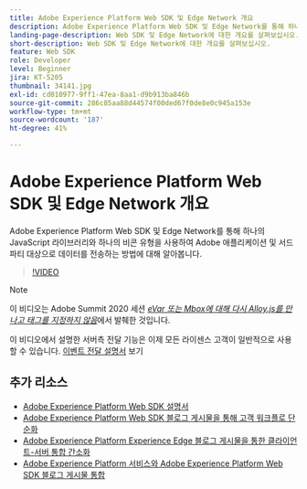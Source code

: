 ```yaml
---
title: Adobe Experience Platform Web SDK 및 Edge Network 개요
description: Adobe Experience Platform Web SDK 및 Edge Network를 통해 하나의 JavaScript 라이브러리와 하나의 비콘 유형을 사용하여 Adobe 애플리케이션 및 서드파티 대상으로 데이터를 전송하는 방법에 대해 알아봅니다.
landing-page-description: Web SDK 및 Edge Network에 대한 개요를 살펴보십시오.
short-description: Web SDK 및 Edge Network에 대한 개요를 살펴보십시오.
feature: Web SDK
role: Developer
level: Beginner
jira: KT-5205
thumbnail: 34141.jpg
exl-id: cd010977-9ff1-47ea-8aa1-d9b913ba846b
source-git-commit: 286c85aa88d44574f00ded67f0de8e0c945a153e
workflow-type: tm+mt
source-wordcount: '187'
ht-degree: 41%

---
```


# Adobe Experience Platform Web SDK 및 Edge Network 개요

Adobe Experience Platform Web SDK 및 Edge Network를 통해 하나의 JavaScript 라이브러리와 하나의 비콘 유형을 사용하여 Adobe 애플리케이션 및 서드파티 대상으로 데이터를 전송하는 방법에 대해 알아봅니다.

>[!VIDEO](https://video.tv.adobe.com/v/34141?learn=on&enablevpops)

>[!NOTE]
>
>이 비디오는 Adobe Summit 2020 세션 *[eVar 또는 Mbox에 대해 다시 Alloy.js를 만나고 태그를 지정하지 않음](https://business.adobe.com/summit/2020/with-alloy-js-never-tag-for-an-evar-or-mbox-again.html)*&#x200B;에서 발췌한 것입니다.
>
>이 비디오에서 설명한 서버측 전달 기능은 이제 모든 라이센스 고객이 일반적으로 사용할 수 있습니다. [이벤트 전달 설명서](https://experienceleague.adobe.com/docs/experience-platform/tags/event-forwarding/overview.html?lang=ko) 보기

## 추가 리소스

* [Adobe Experience Platform Web SDK 설명서](https://experienceleague.adobe.com/docs/experience-platform/edge/home.html?lang=ko)
* [Adobe Experience Platform Web SDK 블로그 게시물을 통해 고객 워크플로 단순화](https://medium.com/adobetech/simplifying-customer-workflows-with-adobe-experience-platform-web-sdk-4e54fe134f4a)
* [Adobe Experience Platform Experience Edge 블로그 게시물을 통한 클라이언트-서버 통합 간소화](https://medium.com/adobetech/streamlining-client-server-integrations-with-adobe-experience-platform-experience-edge-1caaef887172)
* [Adobe Experience Platform 서비스와 Adobe Experience Platform Web SDK 블로그 게시물 통합](https://medium.com/adobetech/unify-your-adobe-experience-platform-services-with-adobe-experience-platform-web-sdk-75cf6851a9fc)
